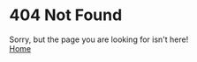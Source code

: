 # 404 Not Found
Sorry, but the page you are looking for isn't here!  
[Home](https://zachyboy12.github.io/api/)
